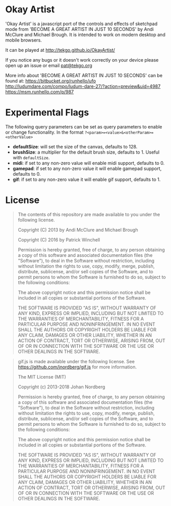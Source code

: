 # Okay Artist

'Okay Artist' is a javascript port of the controls and effects of sketchpad mode from 'BECOME A GREAT ARTIST IN JUST 10 SECONDS' by Andi McClure and Michael Brough. It is intended to work on modern desktop and mobile browsers.

It can be played at http://tekgo.github.io/OkayArtist/ 

If you notice any bugs or it doesn't work correctly on your device please open up an issue or email pat@tekgo.org

More info about 'BECOME A GREAT ARTIST IN JUST 10 SECONDS' can be found at: https://bitbucket.org/runhello/ufo http://ludumdare.com/compo/ludum-dare-27/?action=preview&uid=4987 https://msm.runhello.com/p/987

# Experimental Flags

The following query parameters can be set as query parameters to enable or change functionality. In the format `?<param>=<value>&<otherParam>=<otherValue>` 

- **defaultSize**: will set the size of the canvas, defaults to 128.
- **brushSize**: a multiplier for the default brush size, defaults to 1. Useful with `defaultSize`.
- **midi**: if set to any non-zero value will enable midi support, defaults to 0.
- **gamepad**: if set to any non-zero value it will enable gamepad support, defaults to 0.
- **gif**: if set to any non-zero value it will enable gif support, defaults to 1.

# License

> The contents of this repository are made available to you under the following license.
> 
> Copyright (C) 2013 by Andi McClure and Michael Brough
>
> Copyright (C) 2016 by Patrick Winchell
>
> Permission is hereby granted, free of charge, to any person obtaining a copy of this software and associated documentation files (the "Software"), to deal in the Software without restriction, including without limitation the rights to use, copy, modify, merge, publish, distribute, sublicense, and/or sell copies of the Software, and to permit persons to whom the Software is furnished to do so, subject to the following conditions:
>
> The above copyright notice and this permission notice shall be included in all copies or substantial portions of the Software.
>
> THE SOFTWARE IS PROVIDED "AS IS", WITHOUT WARRANTY OF ANY KIND, EXPRESS OR IMPLIED, INCLUDING BUT NOT LIMITED TO THE WARRANTIES OF MERCHANTABILITY, FITNESS FOR A PARTICULAR PURPOSE AND NONINFRINGEMENT. IN NO EVENT SHALL THE AUTHORS OR COPYRIGHT HOLDERS BE LIABLE FOR ANY CLAIM, DAMAGES OR OTHER LIABILITY, WHETHER IN AN ACTION OF CONTRACT, TORT OR OTHERWISE, ARISING FROM, OUT OF OR IN CONNECTION WITH THE SOFTWARE OR THE USE OR OTHER DEALINGS IN THE SOFTWARE.



> gif.js is made available under the following license. See https://github.com/jnordberg/gif.js for more information.
> 
> The MIT License (MIT)
> 
> Copyright (c) 2013-2018 Johan Nordberg
>
> Permission is hereby granted, free of charge, to any person obtaining a copy
> of this software and associated documentation files (the "Software"), to deal
> in the Software without restriction, including without limitation the rights
> to use, copy, modify, merge, publish, distribute, sublicense, and/or sell
> copies of the Software, and to permit persons to whom the Software is
> furnished to do so, subject to the following conditions:
>
> The above copyright notice and this permission notice shall be included in
> all copies or substantial portions of the Software.
>
> THE SOFTWARE IS PROVIDED "AS IS", WITHOUT WARRANTY OF ANY KIND, EXPRESS OR
> IMPLIED, INCLUDING BUT NOT LIMITED TO THE WARRANTIES OF MERCHANTABILITY,
> FITNESS FOR A PARTICULAR PURPOSE AND NONINFRINGEMENT. IN NO EVENT SHALL THE
> AUTHORS OR COPYRIGHT HOLDERS BE LIABLE FOR ANY CLAIM, DAMAGES OR OTHER
> LIABILITY, WHETHER IN AN ACTION OF CONTRACT, TORT OR OTHERWISE, ARISING FROM,
> OUT OF OR IN CONNECTION WITH THE SOFTWARE OR THE USE OR OTHER DEALINGS IN
> THE SOFTWARE.